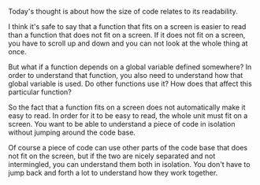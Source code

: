 Today's thought is about how the size of code relates to its readability.

I think it's safe to say that a function that fits on a screen is easier to
read than a function that does not fit on a screen. If it does not fit on a
screen, you have to scroll up and down and you can not look at the whole thing
at once.

But what if a function depends on a global variable defined somewhere? In order
to understand that function, you also need to understand how that global
variable is used. Do other functions use it? How does that affect this
particular function?

So the fact that a function fits on a screen does not automatically make it
easy to read. In order for it to be easy to read, the whole unit must fit on a
screen. You want to be able to understand a piece of code in isolation without
jumping around the code base.

Of course a piece of code can use other parts of the code base that does not
fit on the screen, but if the two are nicely separated and not intermingled,
you can understand them both in isolation. You don't have to jump back and
forth a lot to understand how they work together.
